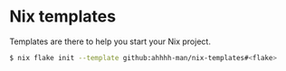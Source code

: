 # Nix templates

Templates are there to help you start your Nix project.

```sh
$ nix flake init --template github:ahhhh-man/nix-templates#<flake>
```
